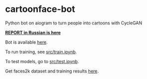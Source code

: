 # cartoonface-bot
Python bot on aiogram to turn people into cartoons with CycleGAN

[**REPORT in Russian is here**](REPORT.md)

Bot is available [here](https://t.me/CartoonFaceBot).

To run training, see [src/train.ipynb](src/train.ipynb).

To test models, go to [src/test.ipynb](src/test.ipynb).

Get faces2k dataset and training results [here](src).
